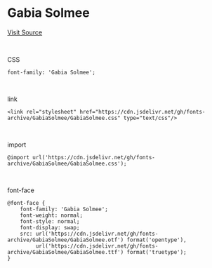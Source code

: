 # Gabia Solmee

[Visit Source](https://company.gabia.com/introduce/ci)

&nbsp;

CSS

```
font-family: 'Gabia Solmee';
```

&nbsp;

link

```
<link rel="stylesheet" href="https://cdn.jsdelivr.net/gh/fonts-archive/GabiaSolmee/GabiaSolmee.css" type="text/css"/>
```

&nbsp;

import

```
@import url('https://cdn.jsdelivr.net/gh/fonts-archive/GabiaSolmee/GabiaSolmee.css');
```

&nbsp;

font-face

```
@font-face {
    font-family: 'Gabia Solmee';
    font-weight: normal;
    font-style: normal;
    font-display: swap;
    src: url('https://cdn.jsdelivr.net/gh/fonts-archive/GabiaSolmee/GabiaSolmee.otf') format('opentype'),
         url('https://cdn.jsdelivr.net/gh/fonts-archive/GabiaSolmee/GabiaSolmee.ttf') format('truetype');
}
```
